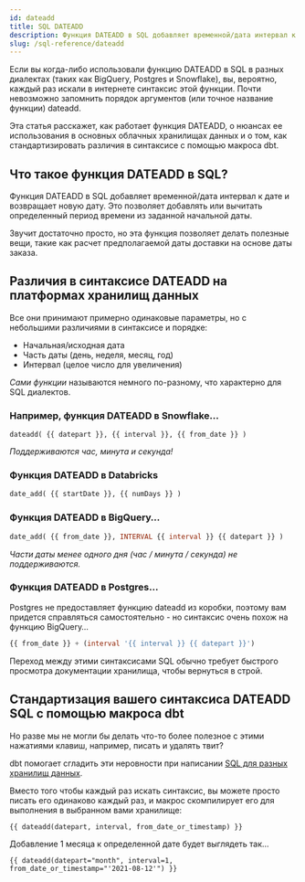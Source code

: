 ```yaml
---
id: dateadd
title: SQL DATEADD
description: Функция DATEADD в SQL добавляет временной/дата интервал к дате и возвращает новую дату. Это позволяет добавлять или вычитать определенный период времени из заданной начальной даты.
slug: /sql-reference/dateadd
---
```


<head>
    <title>Что такое функция SQL DATEADD?</title>
</head>

Если вы когда-либо использовали функцию DATEADD в SQL в разных диалектах (таких как BigQuery, Postgres и Snowflake), вы, вероятно, каждый раз искали в интернете синтаксис этой функции. Почти невозможно запомнить порядок аргументов (или точное название функции) dateadd.

Эта статья расскажет, как работает функция DATEADD, о нюансах ее использования в основных облачных хранилищах данных и о том, как стандартизировать различия в синтаксисе с помощью макроса dbt.

## Что такое функция DATEADD в SQL?

Функция DATEADD в SQL добавляет временной/дата интервал к дате и возвращает новую дату. Это позволяет добавлять или вычитать определенный период времени из заданной начальной даты.

Звучит достаточно просто, но эта функция позволяет делать полезные вещи, такие как расчет предполагаемой даты доставки на основе даты заказа.

## Различия в синтаксисе DATEADD на платформах хранилищ данных

Все они принимают примерно одинаковые параметры, но с небольшими различиями в синтаксисе и порядке:

- Начальная/исходная дата
- Часть даты (день, неделя, месяц, год)
- Интервал (целое число для увеличения)

*Сами функции* называются немного по-разному, что характерно для SQL диалектов.

### Например, функция DATEADD в Snowflake…

```
dateadd( {{ datepart }}, {{ interval }}, {{ from_date }} )
```

*Поддерживаются час, минута и секунда!*

### Функция DATEADD в Databricks

```sql
date_add( {{ startDate }}, {{ numDays }} )
```

### Функция DATEADD в BigQuery…

```sql
date_add( {{ from_date }}, INTERVAL {{ interval }} {{ datepart }} )
```

*Части даты менее одного дня (час / минута / секунда) не поддерживаются.*

### Функция DATEADD в Postgres…

Postgres не предоставляет функцию dateadd из коробки, поэтому вам придется справляться самостоятельно - но синтаксис очень похож на функцию BigQuery…

```sql
{{ from_date }} + (interval '{{ interval }} {{ datepart }}')
```

Переход между этими синтаксисами SQL обычно требует быстрого просмотра документации хранилища, чтобы вернуться в строй.

## Стандартизация вашего синтаксиса DATEADD SQL с помощью макроса dbt

Но разве мы не могли бы делать что-то более полезное с этими нажатиями клавиш, например, писать и удалять твит?

dbt помогает сгладить эти неровности при написании [SQL для разных хранилищ данных](https://docs.getdbt.com/reference/dbt-jinja-functions/cross-database-macros).

Вместо того чтобы каждый раз искать синтаксис, вы можете просто писать его одинаково каждый раз, и макрос скомпилирует его для выполнения в выбранном вами хранилище:

```
{{ dateadd(datepart, interval, from_date_or_timestamp) }}
```

Добавление 1 месяца к определенной дате будет выглядеть так…

```
{{ dateadd(datepart="month", interval=1, from_date_or_timestamp="'2021-08-12'") }}
```